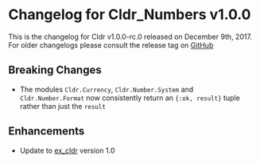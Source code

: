 # Changelog for Cldr_Numbers v1.0.0

This is the changelog for Cldr v1.0.0-rc.0 released on December 9th, 2017.  For older changelogs please consult the release tag on [GitHub](https://github.com/kipcole9/cldr_numbers/tags)

## Breaking Changes

* The modules `Cldr.Currency`, `Cldr.Number.System` and `Cldr.Number.Format` now consistently return an `{:ok, result}` tuple rather than just the `result`

## Enhancements

* Update to [ex_cldr](https://hex.pm/packages/ex_cldr) version 1.0




